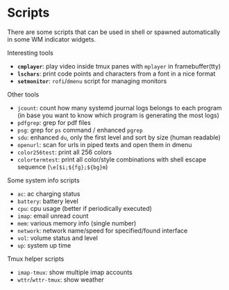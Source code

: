 # Scripts

There are some scripts that can be used in shell or spawned automatically in some WM indicator widgets.

Interesting tools

- **`cmplayer`**: play video inside tmux panes with `mplayer` in framebuffer(tty)
- **`lschars`**: print code points and characters from a font in a nice format
- **`setmonitor`**: `rofi`/`dmenu` script for managing monitors

Other tools

- `jcount`: count how many systemd journal logs belongs to each program (in base you want to know which program is generating the most logs)
- `pdfgrep`: grep for pdf files
- `psg`: grep for `ps` command / enhanced `pgrep`
- `sdu`: enhanced `du`, only the first level and sort by size (human readable)
- `openurl`: scan for urls in piped texts and open them in dmenu
- `color256test`: print all 256 colors
- `colortermtest`: print all color/style combinations with shell escape sequence (`\e[$i;${fg};${bg}m`)

Some system info scripts

- `ac`: ac charging status
- `battery`: battery level
- `cpu`: cpu usage (better if periodically executed)
- `imap`: email unread count
- `mem`: various memory info (single number)
- `network`: network name/speed for specified/found interface
- `vol`: volume status and level
- `up`: system up time

Tmux helper scripts

- `imap-tmux`: show multiple imap accounts
- `wttr`/`wttr-tmux`: show weather
